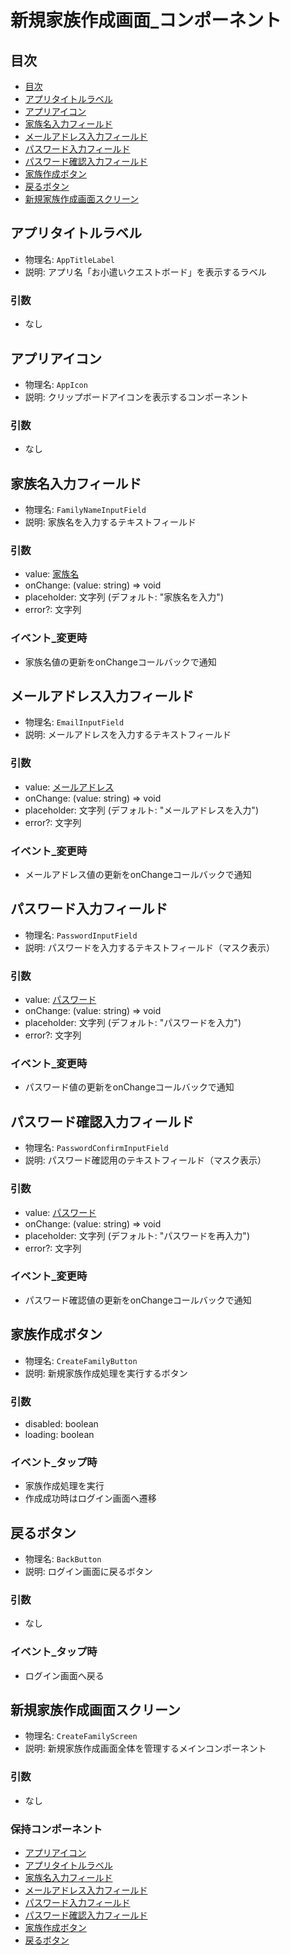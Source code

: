 # 新規家族作成画面_コンポーネント

## 目次
- [目次](#目次)
- [アプリタイトルラベル](#アプリタイトルラベル)
- [アプリアイコン](#アプリアイコン)
- [家族名入力フィールド](#家族名入力フィールド)
- [メールアドレス入力フィールド](#メールアドレス入力フィールド)
- [パスワード入力フィールド](#パスワード入力フィールド)
- [パスワード確認入力フィールド](#パスワード確認入力フィールド)
- [家族作成ボタン](#家族作成ボタン)
- [戻るボタン](#戻るボタン)
- [新規家族作成画面スクリーン](#新規家族作成画面スクリーン)

## アプリタイトルラベル
- 物理名: `AppTitleLabel`
- 説明: アプリ名「お小遣いクエストボード」を表示するラベル

### 引数
- なし

## アプリアイコン
- 物理名: `AppIcon`
- 説明: クリップボードアイコンを表示するコンポーネント

### 引数
- なし

## 家族名入力フィールド
- 物理名: `FamilyNameInputField`
- 説明: 家族名を入力するテキストフィールド

### 引数
- value: [家族名](../../家族/家族_値オブジェクト.md#家族名)
- onChange: (value: string) => void
- placeholder: 文字列 (デフォルト: "家族名を入力")
- error?: 文字列

### イベント_変更時
- 家族名値の更新をonChangeコールバックで通知

## メールアドレス入力フィールド
- 物理名: `EmailInputField`
- 説明: メールアドレスを入力するテキストフィールド

### 引数
- value: [メールアドレス](../認証_値オブジェクト.md#メールアドレス)
- onChange: (value: string) => void
- placeholder: 文字列 (デフォルト: "メールアドレスを入力")
- error?: 文字列

### イベント_変更時
- メールアドレス値の更新をonChangeコールバックで通知

## パスワード入力フィールド
- 物理名: `PasswordInputField`
- 説明: パスワードを入力するテキストフィールド（マスク表示）

### 引数
- value: [パスワード](../認証_値オブジェクト.md#パスワード)
- onChange: (value: string) => void
- placeholder: 文字列 (デフォルト: "パスワードを入力")
- error?: 文字列

### イベント_変更時
- パスワード値の更新をonChangeコールバックで通知

## パスワード確認入力フィールド
- 物理名: `PasswordConfirmInputField`
- 説明: パスワード確認用のテキストフィールド（マスク表示）

### 引数
- value: [パスワード](../認証_値オブジェクト.md#パスワード)
- onChange: (value: string) => void
- placeholder: 文字列 (デフォルト: "パスワードを再入力")
- error?: 文字列

### イベント_変更時
- パスワード確認値の更新をonChangeコールバックで通知

## 家族作成ボタン
- 物理名: `CreateFamilyButton`
- 説明: 新規家族作成処理を実行するボタン

### 引数
- disabled: boolean
- loading: boolean

### イベント_タップ時
- 家族作成処理を実行
- 作成成功時はログイン画面へ遷移

## 戻るボタン
- 物理名: `BackButton`
- 説明: ログイン画面に戻るボタン

### 引数
- なし

### イベント_タップ時
- ログイン画面へ戻る

## 新規家族作成画面スクリーン
- 物理名: `CreateFamilyScreen`
- 説明: 新規家族作成画面全体を管理するメインコンポーネント

### 引数
- なし

### 保持コンポーネント
- [アプリアイコン](#アプリアイコン)
- [アプリタイトルラベル](#アプリタイトルラベル)
- [家族名入力フィールド](#家族名入力フィールド)
- [メールアドレス入力フィールド](#メールアドレス入力フィールド)
- [パスワード入力フィールド](#パスワード入力フィールド)
- [パスワード確認入力フィールド](#パスワード確認入力フィールド)
- [家族作成ボタン](#家族作成ボタン)
- [戻るボタン](#戻るボタン)
